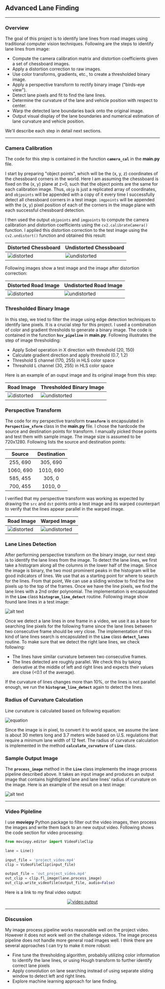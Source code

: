 ## Advanced Lane Finding

---

### Overview

The goal of this project is to identify lane lines from road images using traditional computer vision techniques. Following are the steps to identify lane lines from image:

* Compute the camera calibration matrix and distortion coefficients given a set of chessboard images.
* Apply a distortion correction to raw images.
* Use color transforms, gradients, etc., to create a thresholded binary image.
* Apply a perspective transform to rectify binary image ("birds-eye view").
* Detect lane pixels and fit to find the lane lines.
* Determine the curvature of the lane and vehicle position with respect to center.
* Warp the detected lane boundaries back onto the original image.
* Output visual display of the lane boundaries and numerical estimation of lane curvature and vehicle position.

We'll describe each step in detail next sections.

---

### Camera Calibration

The code for this step is contained in the function **`camera_cal`** in the **main.py** file. 

I start by preparing "object points", which will be the (x, y, z) coordinates of the chessboard corners in the world. Here I am assuming the chessboard is fixed on the (x, y) plane at z=0, such that the object points are the same for each calibration image.  Thus, `objp` is just a replicated array of coordinates, and `objpoints` will be appended with a copy of it every time I successfully detect all chessboard corners in a test image.  `imgpoints` will be appended with the (x, y) pixel position of each of the corners in the image plane with each successful chessboard detection.  

I then used the output `objpoints` and `imgpoints` to compute the camera calibration and distortion coefficients using the `cv2.calibrateCamera()` function.  I applied this distortion correction to the test image using the `cv2.undistort()` function and obtained this result: 

Distorted Chessboard | Undistorted Chessboard
---------------------|-----------------------
![distorted](camera_cal/calibration1.jpg) | ![undistorted](output_images/undist_calibration1.png)

Following images show a test image and the image after distortion correction:

Distorted Road Image | Undistorted Road Image
---------------------|-----------------------
![distorted](test_images/straight_lines2.jpg) | ![undistorted](output_images/undist_straight_lines2.png)

### Thresholded Binary Image

In this step, we tried to filter the image using edge detection techniques to identify lane pixels. It is a crucial step for this project. I used a combination of color and gradient thresholds to generate a binary image. The code is contained in the function **`hsv_pipeline`** in **main.py**. Following illustrates the step of image thresholding:

* Apply Sobel operation in X direction with threshold (20, 150)
* Calculate gradient direction and apply threshold (0.7, 1.2)
* Threshold S channel (170, 255) in HLS color space
* Threahold L channel (30, 255) in HLS color space

Here is an example of an ouput image and its original image from this step:

Road Image | Thresholded Binary Image
-----------|-------------------------
![distorted](test_images/test3.jpg) | ![undistorted](output_images/binimag_test3.png)

### Perspective Transform

The code for my perspective transform **`transform`** is encapsulated in **`Perspective_xform`** class in the **main.py** file. I chose the hardcode the source and destination points for transform. I manually picked those points and test them with sample image. The image size is assumed to be 720x1280. Following lists the source and destination points:

| Source        | Destination   | 
|:-------------:|:-------------:| 
| 255, 690      | 305, 690      | 
| 1060, 690     | 1010, 690     |
| 585, 455      | 305, 0        |
| 700, 455      | 1010, 0       |

I verified that my perspective transform was working as expected by drawing the `src` and `dst` points onto a test image and its warped counterpart to verify that the lines appear parallel in the warped image.

Road Image | Warped Image
-----------|--------------
![distorted](test_images/test2.jpg) | ![undistorted](output_images/pxform_test2.png)

### Lane Lines Detection

After performing perspective transform on the binary image, our next step is to identify the lane lines from the image. To detect the lane lines, we first take a histogram along all the columns in the lower half of the image. Since the image is binary, the two most prominent peaks in the histogram will be good indicators of lines. We use that as a starting point for where to search for the lines. From that point, We can use a sliding window to find the line pixels up to the top of the frames. Once we have the line pixels, we find the lane lines with a 2nd order polynomial. The implementation is encapsulated in the **`Line`** class **`histogram_line_detect`** routine. Following image show found lane lines in a test image:

![alt text](output_images/fitted_test2.png)

Once we detect a lane lines in one frame in a video, we use it as a base for searching line pixels for the following frame since the lane lines between two consecutive frame should be very close. The implementation of this kind of lane lines search is encapsulated in the **`Line`** class **`detect_lanes`** routine. To make sure that we detect the right lane lines, we check following:

* The lines have similar curvature between two consecutive frames.
* The lines detected are roughly parallel. We check this by taking derivative at the middle of left and right lines and expects their values are close (<0.1 of the average).

If the curvature of lines changes more than 10%, or the lines is not parallel enough, we run the **`histogram_line_detect`** again to detect the lines.

### Radius of Curvature Calculation

Line curvature is calculated based on following equation:

![equation](output_images/curv_eq.png)

Since the image is in pixel, to convert it to world space, we assume the lane is about 30 meters long and 3.7 meters wide based on U.S. regulations that require a minimum lane width of 12 feet. The radius of curvature calculation is implemented in the method **`calculate_curvature`** of **`Line`** class.

### Sample Output Image

The **`process_image`** method in the **`Line`** class implements the image process pipeline described above. It takes an input image and produces an output image that contains hightlighted lane and lane lines' radius of curvature on the image. Here is an example of the result on a test image:

![alt text](output_images/proj_test2.png)

---

### Video Pipleline

I use **moviepy** Python package to filter out the video images, then process the images and write them back to an new output video. Following shows the code section for video processing:

```python
from moviepy.editor import VideoFileClip
    
lane = Line()
    
input_file = 'project_video.mp4'
clip = VideoFileClip(input_file)
    
output_file = 'out_project_video.mp4'
out_clip = clip.fl_image(lane.process_image)
out_clip.write_videofile(output_file, audio=False)
```
 
Here is a link to my final video output:

<p align="center">
    <a href="https://www.youtube.com/watch?v=iOcDtqR1etU">
        <img src="https://img.youtube.com/vi/iOcDtqR1etU/0.jpg" alt="video output">
    </a>
</p>


---

### Discussion

My image process pipeline works reasonable well on the project video. However it does not work well on the challenge videos. The image process pipeline does not handle more general road images well. I think there are several approaches I can try to make it more robust:

* Fine tune the thresholding algorithm, probabily utilizing color information to identify the lane lines, or using Hough transform to further identify correct lane pixels
* Apply convolution on lane searching instead of using separate sliding window to detect left and right lines.
* Explore machine learning approach for lane finding.  


